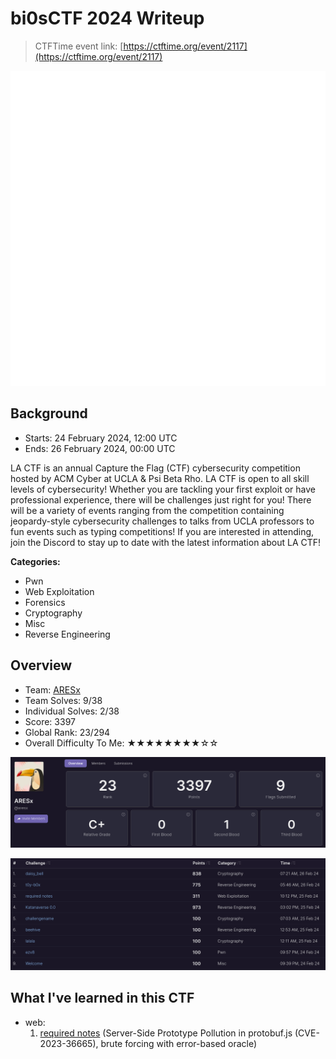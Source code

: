 # bi0sCTF 2024 Writeup

> CTFTime event link: [https://ctftime.org/event/2117](https://ctftime.org/event/2117)

![](https://github.com/siunam321/CTF-Writeups/blob/main/bi0sCTF-2024/images/banner.png)

## Background

- Starts: 24 February 2024, 12:00 UTC
- Ends: 26 February 2024, 00:00 UTC

LA CTF is an annual Capture the Flag (CTF) cybersecurity competition hosted by ACM Cyber at UCLA & Psi Beta Rho. LA CTF is open to all skill levels of cybersecurity! Whether you are tackling your first exploit or have professional experience, there will be challenges just right for you! There will be a variety of events ranging from the competition containing jeopardy-style cybersecurity challenges to talks from UCLA professors to fun events such as typing competitions! If you are interested in attending, join the Discord to stay up to date with the latest information about LA CTF!

**Categories:**

- Pwn
- Web Exploitation
- Forensics
- Cryptography
- Misc
- Reverse Engineering

## Overview

- Team: [ARESx](https://ctftime.org/team/128734)
- Team Solves: 9/38
- Individual Solves: 2/38
- Score: 3397
- Global Rank: 23/294
- Overall Difficulty To Me: ★★★★★★★★☆☆

![](https://github.com/siunam321/CTF-Writeups/blob/main/bi0sCTF-2024/images/score.png)

![](https://github.com/siunam321/CTF-Writeups/blob/main/bi0sCTF-2024/images/solves.png)

## What I've learned in this CTF

- web:
    1. [required notes](https://github.com/siunam321/CTF-Writeups/blob/main/bi0sCTF-2024/Web-Exploitation/required-notes/README.md) (Server-Side Prototype Pollution in protobuf.js (CVE-2023-36665), brute forcing with error-based oracle)